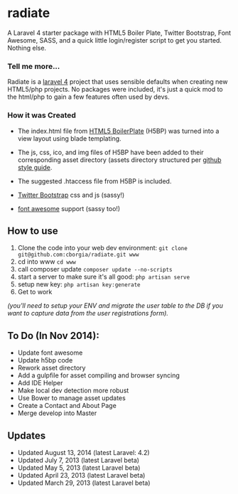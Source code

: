 radiate
=======
A Laravel 4 starter package with HTML5 Boiler Plate, Twitter Bootstrap, Font Awesome, SASS, and a quick little login/register script to get you started. Nothing else.

### Tell me more...

Radiate is a [laravel 4](http://four.laravel.com) project that uses sensible defaults when creating new HTML5/php projects. No packages were included, it's just a quick mod to the html/php to gain a few features often used by devs.

### How it was Created

* The index.html file from [HTML5 BoilerPlate](http://html5boilerplate.com/) (H5BP) was turned into a view layout using blade templating. 

* The js, css, ico, and img files of H5BP have been added to their corresponding asset directory (assets directory structured per [github style guide](https://github.com/styleguide).

* The suggested .htaccess file from H5BP is included.

* [Twitter Bootstrap](twitter.github.com/bootstrap/) css and js (sassy!)

* [font awesome](https://github.com/FortAwesome/Font-Awesome) support (sassy too!)


## How to use

1. Clone the code into your web dev environment: `git clone git@github.com:cborgia/radiate.git www`
2. cd into www `cd www`
3. call composer update `composer update --no-scripts`
4. start a server to make sure it's all good: `php artisan serve`
5. setup new key: `php artisan key:generate`
6. Get to work

_(you'll need to setup your ENV and migrate the user table to the DB if you want to capture data from the user registrations form)._

## To Do (In Nov 2014):
* Update font awesome
* Update h5bp code
* Rework asset directory
* Add a gulpfile for asset compiling and browser syncing
* Add IDE Helper
* Make local dev detection more robust
* Use Bower to manage asset updates
* Create a Contact and About Page
* Merge develop into Master

## Updates
* Updated August 13, 2014 (latest Laravel: 4.2)
* Updated July 7, 2013 (latest Laravel beta)
* Updated May 5, 2013 (latest Laravel beta)
* Updated April 23, 2013 (latest Laravel beta)
* Updated March 29, 2013 (latest Laravel beta)